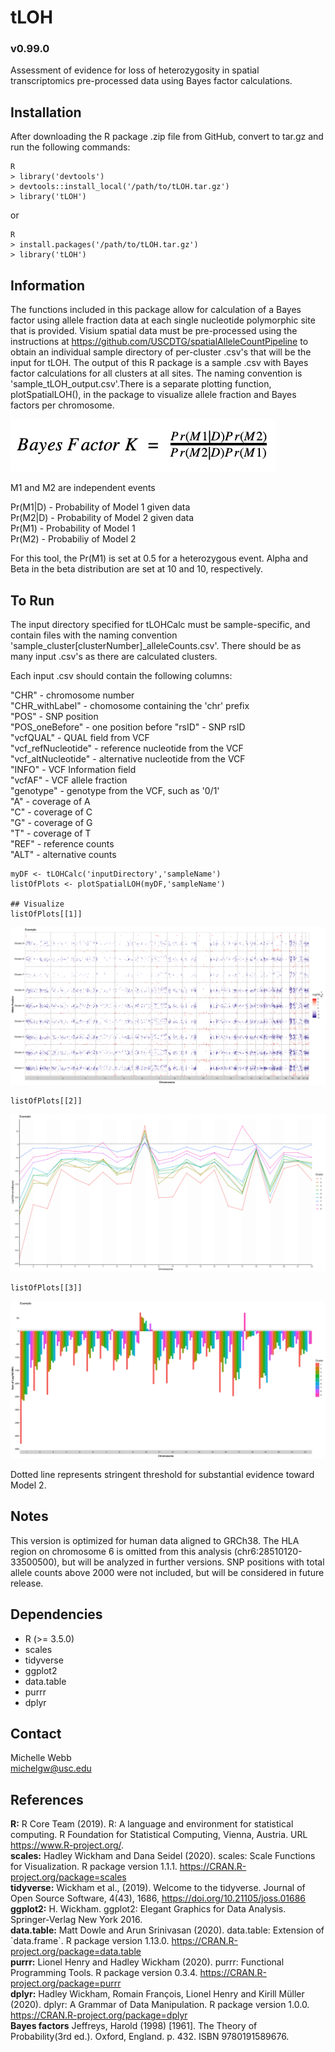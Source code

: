# tLOH
### v0.99.0
Assessment of evidence for loss of heterozygosity in spatial transcriptomics pre-processed data using Bayes factor calculations.

## Installation
After downloading the R package .zip file from GitHub, convert to tar.gz and run the following commands:

```
R
> library('devtools')
> devtools::install_local('/path/to/tLOH.tar.gz')
> library('tLOH')
```
or

```
R
> install.packages('/path/to/tLOH.tar.gz')
> library('tLOH')
```
## Information
The functions included in this package allow for calculation of a Bayes factor using allele fraction data at each single nucleotide polymorphic site that is provided. Visium spatial data must be pre-processed using the instructions at https://github.com/USCDTG/spatialAlleleCountPipeline to obtain an individual sample directory of per-cluster .csv's that will be the input for tLOH. The output of this R package is a sample .csv with Bayes factor calculations for all clusters at all sites. The naming convention is 'sample\_tLOH_output.csv'.There is a separate plotting function, plotSpatialLOH(), in the package to visualize allele fraction and Bayes factors per chromosome.

![alt text](https://github.com/USCDTG/tLOH/blob/main/inst/extdata/bayesFactor.png)

M1 and M2 are independent events                

Pr(M1|D) - Probability of Model 1 given data            
Pr(M2|D) - Probability of Model 2 given data             
Pr(M1) - Probability of Model 1                 
Pr(M2) - Probabiliy of Model 2                
              
For this tool, the Pr(M1) is set at 0.5 for a heterozygous event. Alpha and Beta in the beta distribution are set at 10 and 10, respectively.         
 
## To Run
The input directory specified for tLOHCalc must be sample-specific, and contain files with the naming convention 'sample_cluster\[clusterNumber\]\_alleleCounts.csv'. There should be as many input .csv's as there are calculated clusters.

Each input .csv should contain the following columns:

"CHR" - chromosome number            
"CHR\_withLabel" - chomosome containing the 'chr' prefix            
"POS" - SNP position        
"POS\_oneBefore" - one position before
"rsID" - SNP rsID            
"vcfQUAL" - QUAL field from VCF           
"vcf_refNucleotide" - reference nucleotide from the VCF          
"vcf\_altNucleotide" - alternative nucleotide from the VCF       
"INFO" - VCF Information field          
"vcfAF" - VCF allele fraction            
"genotype" - genotype from the VCF, such as '0/1'        
"A" - coverage of A           
"C" - coverage of C       
"G" - coverage of G         
"T" - coverage of T        
"REF" - reference counts           
"ALT" - alternative counts         

```
myDF <- tLOHCalc('inputDirectory','sampleName')
listOfPlots <- plotSpatialLOH(myDF,'sampleName')

## Visualize
listOfPlots[[1]]
```
![alt text](https://github.com/USCDTG/tLOH/blob/main/inst/extdata/Example_alleleFractionPlot.png)              

```
listOfPlots[[2]]
```
![alt text](https://github.com/USCDTG/tLOH/blob/main/inst/extdata/Example_linePlot.png)  

```
listOfPlots[[3]]
```
![alt text](https://github.com/USCDTG/tLOH/blob/main/inst/extdata/Example_columnPlot.png)

Dotted line represents stringent threshold for substantial evidence toward Model 2.

## Notes
This version is optimized for human data aligned to GRCh38. The HLA region on chromosome 6 is omitted from this analysis (chr6:28510120-33500500), but will be analyzed in further versions. SNP positions with total allele counts above 2000 were not included, but will be considered in future release.

## Dependencies
- R (>= 3.5.0)
- scales    
- tidyverse
- ggplot2
- data.table
- purrr
- dplyr


## Contact
Michelle Webb  
michelgw@usc.edu

## References
**R:** R Core Team (2019). R: A language and environment for statistical computing. R Foundation for Statistical Computing, Vienna, Austria. URL https://www.R-project.org/.     
**scales:** Hadley Wickham and Dana Seidel (2020). scales: Scale Functions for Visualization. R package version 1.1.1. https://CRAN.R-project.org/package=scales                 
**tidyverse:** Wickham et al., (2019). Welcome to the tidyverse. Journal of Open Source Software, 4(43), 1686, https://doi.org/10.21105/joss.01686
**ggplot2:** H. Wickham. ggplot2: Elegant Graphics for Data Analysis. Springer-Verlag New York 2016.         
**data.table:** Matt Dowle and Arun Srinivasan (2020). data.table: Extension of \`data.frame\`. R package version 1.13.0. https://CRAN.R-project.org/package=data.table          
**purrr:** Lionel Henry and Hadley Wickham (2020). purrr: Functional Programming Tools. R package version 0.3.4. https://CRAN.R-project.org/package=purrr               
**dplyr:** Hadley Wickham, Romain François, Lionel Henry and Kirill Müller (2020). dplyr: A Grammar of Data Manipulation. R package version 1.0.0. https://CRAN.R-project.org/package=dplyr               
**Bayes factors** Jeffreys, Harold (1998) [1961]. The Theory of Probability(3rd ed.). 
Oxford, England. p. 432. ISBN 9780191589676.            
        
